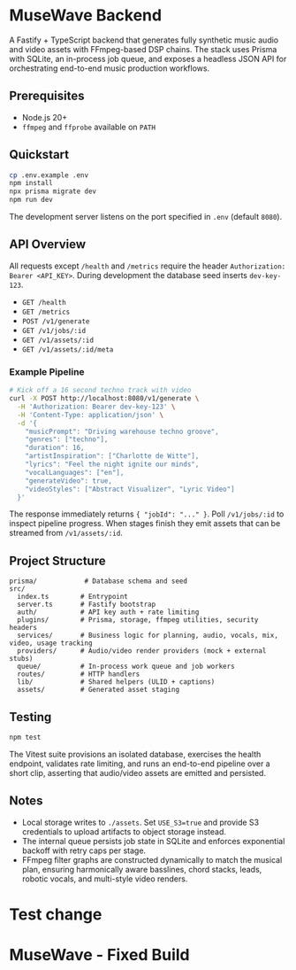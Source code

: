 # MuseWave Backend

A Fastify + TypeScript backend that generates fully synthetic music audio and video assets with FFmpeg-based DSP chains. The stack uses Prisma with SQLite, an in-process job queue, and exposes a headless JSON API for orchestrating end-to-end music production workflows.

## Prerequisites

- Node.js 20+
- `ffmpeg` and `ffprobe` available on `PATH`

## Quickstart

```bash
cp .env.example .env
npm install
npx prisma migrate dev
npm run dev
```

The development server listens on the port specified in `.env` (default `8080`).

## API Overview

All requests except `/health` and `/metrics` require the header `Authorization: Bearer <API_KEY>`. During development the database seed inserts `dev-key-123`.

- `GET /health`
- `GET /metrics`
- `POST /v1/generate`
- `GET /v1/jobs/:id`
- `GET /v1/assets/:id`
- `GET /v1/assets/:id/meta`

### Example Pipeline

```bash
# Kick off a 16 second techno track with video
curl -X POST http://localhost:8080/v1/generate \
  -H 'Authorization: Bearer dev-key-123' \
  -H 'Content-Type: application/json' \
  -d '{
    "musicPrompt": "Driving warehouse techno groove",
    "genres": ["techno"],
    "duration": 16,
    "artistInspiration": ["Charlotte de Witte"],
    "lyrics": "Feel the night ignite our minds",
    "vocalLanguages": ["en"],
    "generateVideo": true,
    "videoStyles": ["Abstract Visualizer", "Lyric Video"]
  }'
```

The response immediately returns `{ "jobId": "..." }`. Poll `/v1/jobs/:id` to inspect pipeline progress. When stages finish they emit assets that can be streamed from `/v1/assets/:id`.

## Project Structure

```
prisma/            # Database schema and seed
src/
  index.ts        # Entrypoint
  server.ts       # Fastify bootstrap
  auth/           # API key auth + rate limiting
  plugins/        # Prisma, storage, ffmpeg utilities, security headers
  services/       # Business logic for planning, audio, vocals, mix, video, usage tracking
  providers/      # Audio/video render providers (mock + external stubs)
  queue/          # In-process work queue and job workers
  routes/         # HTTP handlers
  lib/            # Shared helpers (ULID + captions)
  assets/         # Generated asset staging
```

## Testing

```bash
npm test
```

The Vitest suite provisions an isolated database, exercises the health endpoint, validates rate limiting, and runs an end-to-end pipeline over a short clip, asserting that audio/video assets are emitted and persisted.

## Notes

- Local storage writes to `./assets`. Set `USE_S3=true` and provide S3 credentials to upload artifacts to object storage instead.
- The internal queue persists job state in SQLite and enforces exponential backoff with retry caps per stage.
- FFmpeg filter graphs are constructed dynamically to match the musical plan, ensuring harmonically aware basslines, chord stacks, leads, robotic vocals, and multi-style video renders.
# Test change
# MuseWave - Fixed Build
